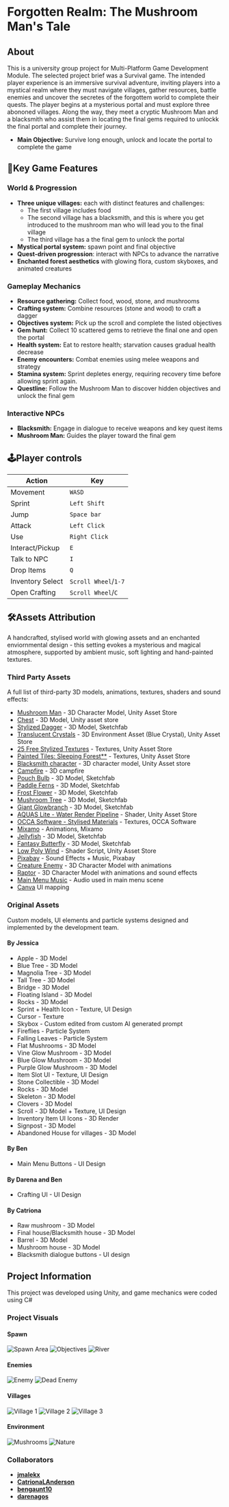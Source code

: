 # Forgotten Realm: The Mushroom Man's Tale
## About
This is a university group project for Multi-Platform Game Development Module. The selected project brief was a Survival game.
The intended player experience is an immersive survival adventure, inviting players into a mystical realm where they must navigate villages, gather resources, battle enemies and uncover the secretes of the forgottem world to complete their quests.
The player begins at a mysterious portal and must explore three abononed villages. Along the way, they meet a cryptic Mushroom Man and a blacksmith who assist them in locating the final gems required to unlockk the final portal and complete their journey.

* **Main Objective:** Survive long enough, unlock and locate the portal to complete the game

## 🌿Key Game Features
### World & Progression
* **Three unique villages:** each with distinct features and challenges:
  - The first village includes food
  - The second village has a blacksmith, and this is where you get introduced to the mushroom man who will lead you to the final village
  - The third village has a the final gem to unlock the portal
* **Mystical portal system:** spawn point and final objective
* **Quest-driven progression**: interact with NPCs to advance the narrative
* **Enchanted forest aesthetics** with glowing flora, custom skyboxes, and animated creatures
  
### Gameplay Mechanics
* **Resource gathering:** Collect food, wood, stone, and mushrooms
* **Crafting system:** Combine resources (stone and wood) to craft a dagger
* **Objectives system:** Pick up the scroll and complete the listed objectives
* **Gem hunt:** Collect 10 scattered gems to retrieve the final one and open the portal
* **Health system:** Eat to restore health; starvation causes gradual health decrease
* **Enemy encounters:** Combat enemies using melee weapons and strategy
* **Stamina system:** Sprint depletes energy, requiring recovery time before allowing sprint again.
* **Questline:** Follow the Mushroom Man to discover hidden objectives and unlock the final gem

### Interactive NPCs
* **Blacksmith:** Engage in dialogue to receive weapons and key quest items
* **Mushroom Man:** Guides the player toward the final gem

## 🕹️Player controls

| Action  | Key |
| ------------- | ------------- |
| Movement  | `WASD` |
| Sprint  | `Left Shift` |
| Jump  | `Space bar` |
| Attack  | `Left Click` |
| Use  | `Right Click` |
| Interact/Pickup  | `E` |
| Talk to NPC  | `I` |
| Drop Items  | `Q` |
| Inventory Select  | `Scroll Wheel`/`1-7` |
| Open Crafting  | `Scroll Wheel`/`C` |

## 🛠️Assets Attribution
A handcrafted, stylised world with glowing assets and an enchanted enviornmental design - this setting evokes a mysterious and magical atmosphere, supported by ambient music, soft lighting and hand-painted textures.
### Third Party Assets
A full list of third-party 3D models, animations, textures, shaders and sound effects:
- [Mushroom Man](https://assetstore.unity.com/packages/3d/characters/humanoids/lowpoly-mushroomman-character-287820) - 3D Character Model, Unity Asset Store
- [Chest](https://assetstore.unity.com/packages/3d/props/interior/treasure-set-free-chest-72345) - 3D Model, Unity asset store
- [Stylized Dagger](https://sketchfab.com/3d-models/stylized-dagger-2f482db3693f4da39556a8cdd2026bb2) - 3D Model, Sketchfab
- [Translucent Crystals](https://assetstore.unity.com/packages/3d/environments/fantasy/translucent-crystals-106274) - 3D Environment Asset (Blue Crystal), Unity Asset Store
- [25 Free Stylized Textures](https://assetstore.unity.com/packages/2d/textures-materials/25-free-stylized-textures-grass-ground-floors-walls-more-241895) - Textures, Unity Asset Store
- [Painted Tiles: Sleeping Forest**](https://assetstore.unity.com/packages/2d/textures-materials/painted-tiles-sleeping-forest-49170) - Textures, Unity Asset Store
- [Blacksmith character](https://assetstore.unity.com/packages/3d/characters/humanoids/fantasy/free-low-poly-human-rpg-character-219979) - 3D character model, Unity Asset store
- [Campfire](https://assetstore.unity.com/packages/3d/props/exterior/upixelator-campfire-3d-pixel-art-277510) - 3D campfire
- [Pouch Bulb](https://sketchfab.com/3d-models/pouch-bulb-1490fbc39f4146c4bc630e32f6a3d8d0) - 3D Model, Sketchfab
- [Paddle Ferns](https://sketchfab.com/3d-models/paddle-ferns-ce3b49abd70143ecaa2e7010c17dcdb6) - 3D Model, Sketchfab
- [Frost Flower](https://sketchfab.com/3d-models/frost-flower-abfbad0e22a743fe87613c608fed3eb8) - 3D Model, Sketchfab
- [Mushroom Tree](https://sketchfab.com/3d-models/assets-for-mass-effect-environment-07ac1078af2845d1b230be5ff115a5f3) - 3D Model, Sketchfab
- [Giant Glowbranch](https://sketchfab.com/3d-models/giant-glowbranch-6c5f3757b2fe4f9092f63d60f0a192f4) - 3D Model, Sketchfab
- [AQUAS Lite - Water Render Pipeline](https://assetstore.unity.com/packages/vfx/shaders/aquas-lite-built-in-render-pipeline-53519) - Shader, Unity Asset Store
- [OCCA Software - Stylised Materials](https://occasoftware.gumroad.com/) - Textures, OCCA Software
- [Mixamo](mixamo.com/#/) - Animations, Mixamo
- [Jellyfish](https://sketchfab.com/3d-models/jellyfish-d06a5a553fe641ab92f720527b2278f3) - 3D Model, Sketchfab
- [Fantasy Butterfly](https://sketchfab.com/3d-models/fantasy-butterfly-animation-0f24b085e8654e4db09c2fe681a79e3f) - 3D Model, Sketchfab
- [Low Poly Wind](https://assetstore.unity.com/packages/vfx/shaders/low-poly-wind-182586) - Shader Script, Unity Asset Store
- [Pixabay](https://pixabay.com/) - Sound Effects + Music, Pixabay
- [Creature Enemy](https://assetstore.unity.com/packages/3d/characters/creatures/creep-horror-creature-244853) - 3D Character Model with animations
- [Raptor](https://assetstore.unity.com/packages/3d/characters/animals/pbr-animated-dinosaurs-256019#content) - 3D Character Model with animations and sound effects
- [Main Menu Music](https://assetstore.unity.com/packages/audio/music/music-sanctuary-free-piano-solo-296088) - Audio used in main menu scene
- [Canva](https://www.canva.com/) UI mapping

### Original Assets
Custom models, UI elements and particle systems designed and implemented by the development team.
#### By Jessica
- Apple - 3D Model
- Blue Tree - 3D Model
- Magnolia Tree - 3D Model
- Tall Tree - 3D Model
- Bridge - 3D Model
- Floating Island - 3D Model
- Rocks - 3D Model
- Sprint + Health Icon - Texture, UI Design
- Cursor - Texture
- Skybox - Custom edited from custom AI generated prompt
- Fireflies - Particle System
- Falling Leaves - Particle System
- Flat Mushrooms - 3D Model
- Vine Glow Mushroom - 3D Model
- Blue Glow Mushroom - 3D Model
- Purple Glow Mushroom - 3D Model
- Item Slot UI - Texture, UI Design
- Stone Collectible - 3D Model
- Rocks - 3D Model
- Skeleton - 3D Model
- Clovers - 3D Model
- Scroll - 3D Model + Texture, UI Design
- Inventory Item UI Icons - 3D Render
- Signpost - 3D Model
- Abandoned House for villages - 3D Model
#### By Ben
- Main Menu Buttons - UI Design
#### By Darena and Ben
- Crafting UI - UI Design
#### By Catriona
- Raw mushroom - 3D Model
- Final house/Blacksmith house - 3D Model
- Barrel - 3D Model
- Mushroom house - 3D Model
- Blacksmith dialogue buttons - UI design

## Project Information
This project was developed using Unity, and game mechanics were coded using C#

### Project Visuals
#### Spawn
![Spawn Area](https://github.com/jmalekx/Forgotten-Realm/blob/main/visuals/SpawnArea.png)
![Objectives](https://github.com/jmalekx/Forgotten-Realm/blob/main/visuals/Objectives.png)
![River](https://github.com/jmalekx/Forgotten-Realm/blob/main/visuals/River.png)

#### Enemies
![Enemy](https://github.com/jmalekx/Forgotten-Realm/blob/main/visuals/Enemies.png)
![Dead Enemy](https://github.com/jmalekx/Forgotten-Realm/blob/main/visuals/DeadEnemy.png)

#### Villages
![Village 1](https://github.com/jmalekx/Forgotten-Realm/blob/main/visuals/Village1.png)
![Village 2](https://github.com/jmalekx/Forgotten-Realm/blob/main/visuals/Village2.png)
![Village 3](https://github.com/jmalekx/Forgotten-Realm/blob/main/visuals/Village3.png)

#### Environment
![Mushrooms](https://github.com/jmalekx/Forgotten-Realm/blob/main/visuals/Mushrooms.png)
![Nature](https://github.com/jmalekx/Forgotten-Realm/blob/main/visuals/Nature.png)
  
### Collaborators

- [**jmalekx**](https://github.com/jmalekx)
- [**CatrionaLAnderson**](https://github.com/CatrionaLAnderson)
- [**bengaunt10**](https://github.com/bengaunt10)
- [**darenagos**](https://github.com/darenagos)
